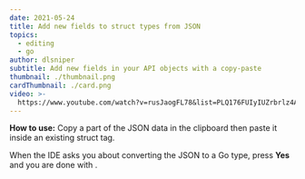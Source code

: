 ```yaml
---
date: 2021-05-24
title: Add new fields to struct types from JSON
topics:
  - editing
  - go
author: dlsniper
subtitle: Add new fields in your API objects with a copy-paste
thumbnail: ./thumbnail.png
cardThumbnail: ./card.png
video: >-
  https://www.youtube.com/watch?v=rusJaogFL78&list=PLQ176FUIyIUZrbrlz4AY1V8VzBJKZyVlW&index=7
---
```


**How to use:**
Copy a part of the JSON data in the clipboard then paste it inside an existing struct tag.

When the IDE asks you about converting the JSON to a Go type, press **Yes** and you are done with .
